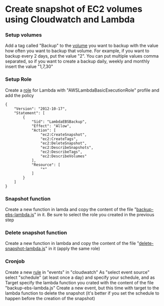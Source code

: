 # Create snapshot of EC2 volumes using Cloudwatch and Lambda

### Setup volumes
Add a tag called "Backup" to the [volume](https://eu-west-1.console.aws.amazon.com/ec2/v2/home?#Volumes:sort=Name) you want to backup with the value how often you want to backup that volume. For example, if you want to backup every 2 days, put the value "2". You can put multiple values comma separated, so if you want to create a backup daily, weekly and monthly insert the value "1,7,30"

### Setup Role
Create a [role](https://console.aws.amazon.com/iam/home) for Lambda with "AWSLambdaBasicExecutionRole" profile and add the policy
```
{
    "Version": "2012-10-17",
    "Statement": [
        {
            "Sid": "LambdaEBSBackup",
            "Effect": "Allow",
            "Action": [
                "ec2:CreateSnapshot",
                "ec2:CreateTags",
                "ec2:DeleteSnapshot",
                "ec2:DescribeSnapshots",
                "ec2:DescribeTags",
                "ec2:DescribeVolumes"
            ],
            "Resource": [
                "*"
            ]
        }
    ]
}
```
### Snapshot function
Create a new function in lamda and copy the content of the file "[backup-ebs-lambda.js](/Miki79/ec2-volume-backup-lambda/blob/master/backup-ebs-lambda.js)" in it. Be sure to select the role you created in the previous step

### Delete snapshot function
Create a new function in lambda and copy the content of the file "[delete-snapshot-lambda.js](/Miki79/ec2-volume-backup-lambda/blob/master/delete-snapshot-lambda.js)" in it (apply the same role)

### Cronjob
Create a new [rule](https://docs.aws.amazon.com/AmazonCloudWatch/latest/DeveloperGuide/WhatIsCloudWatchEvents.html) in "events" in "cloudwatch"
As "select event source" select "schedule" (at least once a day) and specify your schedule, and as Target specify the lambda function you crated with the content of the file "backup-ebs-lambda.js"
Create a new event, but this time with target to the lambda function to delete the snapshot (it's better if you set the schedule to happen before the creation of the snapshot)
